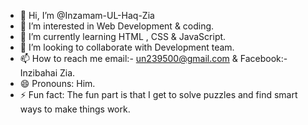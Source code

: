 - 👋 Hi, I’m @Inzamam-UL-Haq-Zia
- 👀 I’m interested in Web Development & coding.
- 🌱 I’m currently learning HTML , CSS & JavaScript.
- 💞️ I’m looking to collaborate  with Development team.
- 📫 How to reach me email:- un239500@gmail.com & Facebook:- Inzibahai Zia.
- 😄 Pronouns: Him.
- ⚡ Fun fact: The fun part is that I get to solve puzzles and find smart ways to make things work. 

<!---
Inzamam-UL-Haq-Zia/Inzamam-UL-Haq-Zia is a ✨ special ✨ repository because its `README.md` (this file) appears on your GitHub profile.
You can click the Preview link to take a look at your changes.
--->
